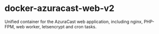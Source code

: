 # docker-azuracast-web-v2
Unified container for the AzuraCast web application, including nginx, PHP-FPM, web worker, letsencrypt and cron tasks.
